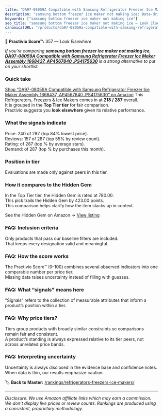 ```yaml
---
title: "DA97-08059A Compatible with Samsung Refrigerator Freezer Ice Maker Assembly 1668437, AP4567840 .PS4175630"
description: "samsung bottom freezer ice maker not making ice: Data-driven ranking using the Practivio Score™. Positioned by quality, value, demand, findability, momentum."
keywords: ["samsung bottom freezer ice maker not making ice"]
seo_title: "samsung bottom freezer ice maker not making ice — Look Elsewhere (2025)"
canonicalURL: "/products/da97-08059a-compatible-with-samsung-refrigerator-freezer-ice-maker-assembly-1668437-ap4567840-ps4175630-B0F54P18H6/"
---
```


**🚫 Practivio Score™:** 357 — _Look Elsewhere_


*If you're comparing **samsung bottom freezer ice maker not making ice**, **[DA97-08059A Compatible with Samsung Refrigerator Freezer Ice Maker Assembly 1668437, AP4567840 .PS4175630](https://www.amazon.com/dp/B0F54P18H6?tag=practivio-20)** is a strong alternative to put on your shortlist.*
### Quick take
[Shop “DA97-08059A Compatible with Samsung Refrigerator Freezer Ice Maker Assembly 1668437, AP4567840 .PS4175630” on Amazon](https://www.amazon.com/dp/B0F54P18H6?tag=practivio-20)
This Refrigerators, Freezers & Ice Makers comes in at **218 / 287** overall.  
It is grouped in the **Top Tier tier** for fair comparison.  
Practivio suggests you **look elsewhere** given its relative performance.

### What the signals indicate
Price: 240 of 287 (top 84% lowest price).  
Reviews: 157 of 287 (top 55% by review count).  
Rating:  of 287 (top % by average stars).  
Demand:  of 287 (top % by purchases this month).

### Position in tier
Evaluations are made only against peers in this tier.

### How it compares to the Hidden Gem
In the Top Tier tier, the Hidden Gem is rated at 780.00.  
This pick trails the Hidden Gem by 423.00 points.  
This comparison helps clarify how the item stacks up in context.  

See the Hidden Gem on Amazon → [View listing](https://www.amazon.com/dp/B07W48P1HK?tag=practivio-20)

### FAQ: Inclusion criteria
Only products that pass our baseline filters are included.  
That keeps every designation valid and meaningful.

### FAQ: How the score works
The Practivio Score™ (0–100) combines several observed indicators into one comparable number per price tier.  
Missing data raises uncertainty instead of filling with guesses.

### FAQ: What “signals” means here
“Signals” refers to the collection of measurable attributes that inform a product’s position within a tier.

### FAQ: Why price tiers?
Tiers group products with broadly similar constraints so comparisons remain fair and consistent.  
A product’s standing is always expressed relative to its tier peers, not across unrelated price bands.

### FAQ: Interpreting uncertainty
Uncertainty is always disclosed in the evidence base and confidence notes.  
When data is thin, our results emphasize caution.


🏷️ **Back to Master:** [/rankings/refrigerators-freezers-ice-makers/](/rankings/refrigerators-freezers-ice-makers/)

---
_Disclosure: We use Amazon affiliate links which may earn a commission. We don’t display live prices or review counts. Rankings are produced using a consistent, proprietary methodology._
